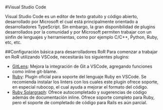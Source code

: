 #Visual Studio Code

Visual Studio Code es un editor de texto gratuito y código abierto, desarrollado por Microsoft el cual está principalmente orientado a desarrolladores TypeScript. Sin embargo, la gran disponibilidad de plugins desarrollados por la comunidad y por Microsoft permiten trabajar con un sinfin de lenguajes y herramientas, como por ejemplo C/C++, Python, Ruby, etc, etc.

##Configuración básica para desarrolladores RoR
Para comenzar a trabajar en RoR utilizando VSCode, necesitarás los siguientes plugins:

* [GitLens](https://marketplace.visualstudio.com/items?itemName=eamodio.gitlens): Mejora la integración de Git a VSCode, agregando funciones como inline git-blame.
* [Ruby](https://marketplace.visualstudio.com/items?itemName=rebornix.Ruby): Plugin oficial para soporte del lenguaje Ruby en VSCode. Se recomienda instalar los linters con los cuales este plugin ofrece soporte, en especial rubocop, el cual ayuda a mejorar el formato del código.
* [Ruby Solargraph](https://marketplace.visualstudio.com/items?itemName=castwide.solargraph): Ofrece autocompletado y sugerencias de código además de documentación inline. Ofrece soporte completo para Ruby, pero el soporte de completado de código para Rails es aún parcial.

